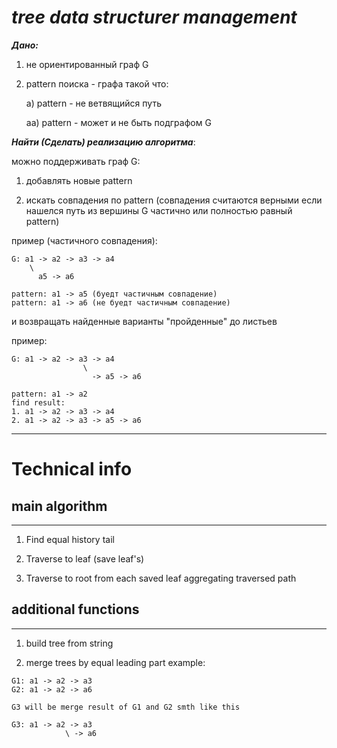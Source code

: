 ﻿# _tree data structurer management_

**_Дано:_**

1. не ориентированный граф G

2. pattern поиска - графа такой что:

    a) pattern - не ветвящийся путь

    aa) pattern - может и не быть подграфом G

**_Найти (Сделать) реализацию алгоритма_**:

можно поддерживать граф G:

1. добавлять новые pattern

2. искать совпадения по pattern
    (совпадения считаются верными
    если нашелся путь из вершины G
    частично или полностью равный pattern)

пример (частичного совпадения):

```graph notation
G: a1 -> a2 -> a3 -> a4
    \
      a5 -> a6

pattern: a1 -> a5 (буедт частичным совпадение)
pattern: a1 -> a6 (не буедт частичным совпадение)
```

и возвращать найденные варианты "пройденные"
до листьев

пример:

```graph notation
G: a1 -> a2 -> a3 -> a4
                \
                  -> a5 -> a6

pattern: a1 -> a2
find result:
1. a1 -> a2 -> a3 -> a4
2. a1 -> a2 -> a3 -> a5 -> a6
```
***
# Technical info

## main algorithm

-----

1. Find equal history tail

2. Traverse to leaf (save leaf's)

3. Traverse to root from each saved leaf aggregating traversed path

## additional functions

-----

1. build tree from string

2. merge trees by equal leading part
  example:
```
G1: a1 -> a2 -> a3
G2: a1 -> a2 -> a6

G3 will be merge result of G1 and G2 smth like this

G3: a1 -> a2 -> a3
            \ -> a6
```